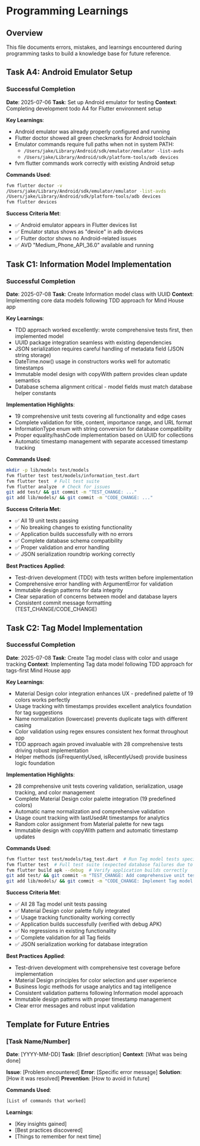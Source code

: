# Programming Learnings

## Overview
This file documents errors, mistakes, and learnings encountered during programming tasks to build a knowledge base for future reference.

## Task A4: Android Emulator Setup

### Successful Completion
**Date**: 2025-07-06
**Task**: Set up Android emulator for testing
**Context**: Completing development todo A4 for Flutter environment setup

**Key Learnings**:
- Android emulator was already properly configured and running
- Flutter doctor showed all green checkmarks for Android toolchain
- Emulator commands require full paths when not in system PATH:
  - `/Users/jake/Library/Android/sdk/emulator/emulator -list-avds`
  - `/Users/jake/Library/Android/sdk/platform-tools/adb devices`
- fvm flutter commands work correctly with existing Android setup

**Commands Used**:
```bash
fvm flutter doctor -v
/Users/jake/Library/Android/sdk/emulator/emulator -list-avds
/Users/jake/Library/Android/sdk/platform-tools/adb devices  
fvm flutter devices
```

**Success Criteria Met**:
- ✅ Android emulator appears in Flutter devices list
- ✅ Emulator status shows as "device" in adb devices  
- ✅ Flutter doctor shows no Android-related issues
- ✅ AVD "Medium_Phone_API_36.0" available and running

## Task C1: Information Model Implementation

### Successful Completion  
**Date**: 2025-07-08
**Task**: Create Information model class with UUID
**Context**: Implementing core data models following TDD approach for Mind House app

**Key Learnings**:
- TDD approach worked excellently: wrote comprehensive tests first, then implemented model
- UUID package integration seamless with existing dependencies 
- JSON serialization requires careful handling of metadata field (JSON string storage)
- DateTime.now() usage in constructors works well for automatic timestamps
- Immutable model design with copyWith pattern provides clean update semantics
- Database schema alignment critical - model fields must match database helper constants

**Implementation Highlights**:
- 19 comprehensive unit tests covering all functionality and edge cases
- Complete validation for title, content, importance range, and URL format
- InformationType enum with string conversion for database compatibility
- Proper equality/hashCode implementation based on UUID for collections
- Automatic timestamp management with separate accessed timestamp tracking

**Commands Used**:
```bash
mkdir -p lib/models test/models
fvm flutter test test/models/information_test.dart
fvm flutter test  # Full test suite
fvm flutter analyze  # Check for issues
git add test/ && git commit -m "TEST_CHANGE: ..."
git add lib/models/ && git commit -m "CODE_CHANGE: ..."
```

**Success Criteria Met**:
- ✅ All 19 unit tests passing
- ✅ No breaking changes to existing functionality  
- ✅ Application builds successfully with no errors
- ✅ Complete database schema compatibility
- ✅ Proper validation and error handling
- ✅ JSON serialization roundtrip working correctly

**Best Practices Applied**:
- Test-driven development (TDD) with tests written before implementation
- Comprehensive error handling with ArgumentError for validation
- Immutable design patterns for data integrity
- Clear separation of concerns between model and database layers
- Consistent commit message formatting (TEST_CHANGE/CODE_CHANGE)

## Task C2: Tag Model Implementation

### Successful Completion
**Date**: 2025-07-08
**Task**: Create Tag model class with color and usage tracking
**Context**: Implementing Tag data model following TDD approach for tags-first Mind House app

**Key Learnings**:
- Material Design color integration enhances UX - predefined palette of 19 colors works perfectly
- Usage tracking with timestamps provides excellent analytics foundation for tag suggestions
- Name normalization (lowercase) prevents duplicate tags with different casing
- Color validation using regex ensures consistent hex format throughout app
- TDD approach again proved invaluable with 28 comprehensive tests driving robust implementation
- Helper methods (isFrequentlyUsed, isRecentlyUsed) provide business logic foundation

**Implementation Highlights**:
- 28 comprehensive unit tests covering validation, serialization, usage tracking, and color management
- Complete Material Design color palette integration (19 predefined colors)
- Automatic name normalization and comprehensive validation
- Usage count tracking with lastUsedAt timestamps for analytics
- Random color assignment from Material palette for new tags
- Immutable design with copyWith pattern and automatic timestamp updates

**Commands Used**:
```bash
fvm flutter test test/models/tag_test.dart  # Run Tag model tests specifically
fvm flutter test  # Full test suite (expected database failures due to path_provider)
fvm flutter build apk --debug  # Verify application builds correctly
git add test/ && git commit -m "TEST_CHANGE: Add comprehensive unit tests for Tag model class"
git add lib/models/ && git commit -m "CODE_CHANGE: Implement Tag model class with color and usage tracking"
```

**Success Criteria Met**:
- ✅ All 28 Tag model unit tests passing
- ✅ Material Design color palette fully integrated
- ✅ Usage tracking functionality working correctly
- ✅ Application builds successfully (verified with debug APK)
- ✅ No regressions in existing functionality
- ✅ Complete validation for all Tag fields
- ✅ JSON serialization working for database integration

**Best Practices Applied**:
- Test-driven development with comprehensive test coverage before implementation
- Material Design principles for color selection and user experience
- Business logic methods for usage analytics and tag intelligence
- Consistent validation patterns following Information model approach
- Immutable design patterns with proper timestamp management
- Clear error messages and robust input validation

## Template for Future Entries

### [Task Name/Number]
**Date**: [YYYY-MM-DD]
**Task**: [Brief description]
**Context**: [What was being done]

**Issue**: [Problem encountered]
**Error**: [Specific error message]
**Solution**: [How it was resolved]
**Prevention**: [How to avoid in future]

**Commands Used**:
```bash
[List of commands that worked]
```

**Learnings**:
- [Key insights gained]
- [Best practices discovered]
- [Things to remember for next time]
